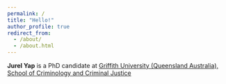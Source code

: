 ```yaml
---
permalink: /
title: "Hello!"
author_profile: true
redirect_from: 
  - /about/
  - /about.html
---
```


**Jurel Yap** is a PhD candidate at [Griffith University (Queensland Australia), School of Criminology and Criminal Justice](https://www.griffith.edu.au/arts-education-law/school-criminology-criminal-justice)
